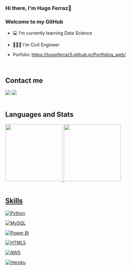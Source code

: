 ### Hi there, I'm Hugo Ferraz👋
### Welcome to my GitHub  

- 💻 I’m currently learning Data Science 

- 👷🏽‍♂️ I'm Civil Engineer
- Porfolio: https://hugoferraz5.github.io/Portfolios_web/
<br>
<div>
    <h2>Contact me</h2>
   <a href="https://www.linkedin.com/in/hugo-vasconcelos-35389340/" target="_blank"><img src="https://img.shields.io/badge/-LinkedIn-%230077B5?style=for-the-badge&logo=linkedin&logoColor=white" target="_blank"></a>  
    <a href = "mailto:hugovfdcarvalho@gmail.com"><img src="https://img.shields.io/badge/-Gmail-%23333?style=for-the-badge&logo=gmail&logoColor=white" target="_blank"></a>
</div>
<br>
<div>
    <h2>Languages and Stats</h2>
  <a href="https://github.com/hugoferraz5">
  <img height="180em" src="https://github-readme-stats.vercel.app/api/top-langs?username=hugoferraz5&layout=compact&langs_count=7&theme=dark"/>
  <img height="180em" src="https://github-readme-stats.vercel.app/api?username=hugoferraz5&show_icons=true&theme=dark&include_all_commits=true&count_private=true"/>
</div>
<div style="display: inline_block"><br>
    <h2>Skills</h2>
    
  ![Python](https://img.shields.io/badge/python-3670A0?style=for-the-badge&logo=python&logoColor=ffdd54)
    
  ![MySQL](https://img.shields.io/badge/mysql-%2300f.svg?style=for-the-badge&logo=mysql&logoColor=white)
    
  ![Power Bi](https://img.shields.io/badge/power_bi-F2C811?style=for-the-badge&logo=powerbi&logoColor=black)
    
  ![HTML5](https://img.shields.io/badge/html5-%23E34F26.svg?style=for-the-badge&logo=html5&logoColor=white)
  
  ![AWS](https://img.shields.io/badge/AWS-%23FF9900.svg?style=for-the-badge&logo=amazon-aws&logoColor=white)
  
  ![Heroku](https://img.shields.io/badge/heroku-%23430098.svg?style=for-the-badge&logo=heroku&logoColor=white)

</div>
